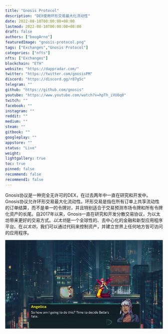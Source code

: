 ```yaml
---
title: "Gnosis Protocol"
description: "DEX使用环形交易最大化流动性"
date: 2022-08-18T00:00:00+08:00
lastmod: 2022-08-18T00:00:00+08:00
draft: false
authors: ["boogArno"]
featuredImage: "gnosis-protocol.png"
tags: ["Exchanges","Gnosis Protocol"]
categories: ["nfts"]
nfts: ["Exchanges"]
blockchain: "ETH"
website: "https://dappradar.com/"
twitter: "https://twitter.com/gnosisPM"
discord: "https://discord.gg/r87g5c"
telegram: ""
github: "https://github.com/gnosis"
youtube: "https://www.youtube.com/watch?v=hpTh_iVUOq0"
twitch: ""
facebook: ""
instagram: ""
reddit: ""
medium: ""
steam: ""
gitbook: ""
googleplay: ""
appstore: ""
status: "Live"
weight: 
lightgallery: true
toc: true
pinned: false
recommend: false
recommend1: false
---
```

Gnosis协议是一种完全无许可的DEX，在过去两年中一直在研究和开发中。Gnosis协议允许环形交易最大化流动性。环形交易是指在所有订单上共享流动性的订单结算，而不是单一的令牌对，并且特别适合于交易预测市场令牌和所有令牌化资产的长尾。自2017年以来，Gnosis一直在研究和开发分散交易协议，为以太坊带来更好的交易方式。*以太坊*是一个全球性的、去中心化的金融和新型应用程序平台。在*以太坊*，我们可以通过代码来控制资产，并建立世界上任何地方皆可访问的应用程序。

![R](R.png)